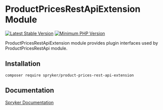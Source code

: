 # ProductPricesRestApiExtension Module
[![Latest Stable Version](https://poser.pugx.org/spryker/product-prices-rest-api-extension/v/stable.svg)](https://packagist.org/packages/spryker/product-prices-rest-api-extension)
[![Minimum PHP Version](https://img.shields.io/badge/php-%3E%3D%208.1-8892BF.svg)](https://php.net/)

ProductPricesRestApiExtension module provides plugin interfaces used by ProductPricesRestApi module.

## Installation

```
composer require spryker/product-prices-rest-api-extension
```

## Documentation

[Spryker Documentation](https://docs.spryker.com)
